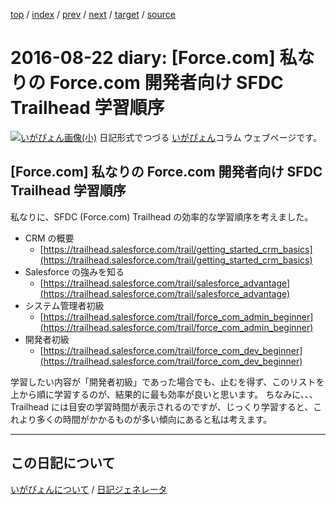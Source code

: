 [top](https://igapyon.github.io/diary/) 
 / [index](https://igapyon.github.io/diary/2016/index.html) 
 / [prev](https://igapyon.github.io/diary/2016/ig160821.html) 
 / [next](https://igapyon.github.io/diary/2016/ig160824.html) 
 / [target](https://igapyon.github.io/diary/2016/ig160822.html) 
 / [source](https://github.com/igapyon/diary/blob/gh-pages/2016/ig160822.html.src.md) 

2016-08-22 diary: [Force.com] 私なりの Force.com 開発者向け SFDC Trailhead 学習順序
=====================================================================================================
[![いがぴょん画像(小)](https://igapyon.github.io/diary/images/iga200306s.jpg "いがぴょん")](https://igapyon.github.io/diary/memo/memoigapyon.html) 日記形式でつづる [いがぴょん](https://igapyon.github.io/diary/memo/memoigapyon.html)コラム ウェブページです。

## [Force.com] 私なりの Force.com 開発者向け SFDC Trailhead 学習順序

私なりに、SFDC (Force.com) Trailhead の効率的な学習順序を考えました。


* CRM の概要
  * [https://trailhead.salesforce.com/trail/getting_started_crm_basics](https://trailhead.salesforce.com/trail/getting_started_crm_basics)
* Salesforce の強みを知る
  * [https://trailhead.salesforce.com/trail/salesforce_advantage](https://trailhead.salesforce.com/trail/salesforce_advantage)
* システム管理者初級
  * [https://trailhead.salesforce.com/trail/force_com_admin_beginner](https://trailhead.salesforce.com/trail/force_com_admin_beginner)
* 開発者初級
  * [https://trailhead.salesforce.com/trail/force_com_dev_beginner](https://trailhead.salesforce.com/trail/force_com_dev_beginner)

学習したい内容が「開発者初級」であった場合でも、止むを得ず、このリストを上から順に学習するのが、結果的に最も効率が良いと思います。
ちなみに、、、Trailhead には目安の学習時間が表示されるのですが、じっくり学習すると、これより多くの時間がかかるものが多い傾向にあると私は考えます。


----------------------------------------------------------------------------------------------------

## この日記について
[いがぴょんについて](https://igapyon.github.io/diary/memo/memoigapyon.html) / [日記ジェネレータ](https://github.com/igapyon/igapyonv3)
